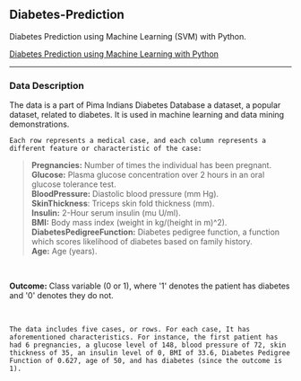 ## Diabetes-Prediction

Diabetes Prediction using Machine Learning (SVM) with Python.  

[Diabetes Prediction using Machine Learning with Python](https://youtu.be/xUE7SjVx9bQ?list=PLfFghEzKVmjvuSA67LszN1dZ-Dd_pkus6)

---

### Data Description

The data is a part of Pima Indians Diabetes Database a dataset, a popular dataset, related to diabetes. It is used in machine learning and data mining demonstrations.<br/>

`Each row represents a medical case, and each column represents a different feature or characteristic of the case:`

> **Pregnancies:** Number of times the individual has been pregnant.<br/>
> **Glucose:** Plasma glucose concentration over 2 hours in an oral glucose tolerance test.<br/>
> **BloodPressure:** Diastolic blood pressure (mm Hg).<br/>
> **SkinThickness**: Triceps skin fold thickness (mm).<br/>
> **Insulin:** 2-Hour serum insulin (mu U/ml).<br/>
> **BMI:** Body mass index (weight in kg/(height in m)^2).<br/>
> **DiabetesPedigreeFunction:** Diabetes pedigree function, a function which scores likelihood of diabetes based on family history.<br/>
> **Age:** Age (years).<br/>

<br/>

**Outcome:** Class variable (0 or 1), where '1' denotes the patient has diabetes and '0' denotes they do not.<br/>

<br/>

`The data includes five cases, or rows. For each case, It has aforementioned characteristics. For instance, the first patient has had 6 pregnancies, a glucose level of 148, blood pressure of 72, skin thickness of 35, an insulin level of 0, BMI of 33.6, Diabetes Pedigree Function of 0.627, age of 50, and has diabetes (since the outcome is 1).`
